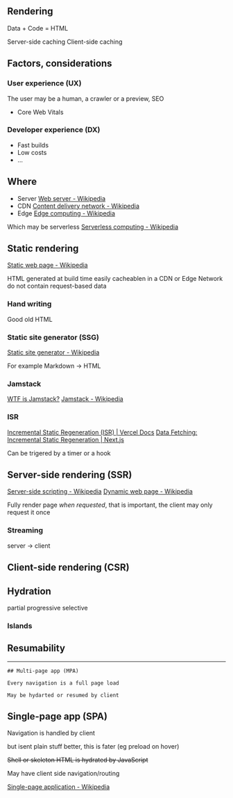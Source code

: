 ## Rendering

Data + Code = HTML

Server-side caching
Client-side caching

## Factors, considerations

### User experience (UX)

The user may be a human, a crawler or a preview, SEO

- Core Web Vitals

### Developer experience (DX)

- Fast builds
- Low costs
- ...

## Where

- Server [Web server - Wikipedia](https://en.wikipedia.org/wiki/Web_server)
- CDN [Content delivery network - Wikipedia](https://en.wikipedia.org/wiki/Content_delivery_network)
- Edge [Edge computing - Wikipedia](https://en.wikipedia.org/wiki/Edge_computing)

Which may be serverless [Serverless computing - Wikipedia](https://en.wikipedia.org/wiki/Serverless_computing)

## Static rendering

[Static web page - Wikipedia](https://en.wikipedia.org/wiki/Static_web_page)

HTML generated at build time
easily cacheablen in a CDN or Edge Network
do not contain request-based data

### Hand writing

Good old HTML

### Static site generator (SSG)

[Static site generator - Wikipedia](https://en.wikipedia.org/wiki/Static_site_generator)

For example Markdown -> HTML

### Jamstack

[WTF is Jamstack?](https://jamstack.wtf)
[Jamstack - Wikipedia](https://en.wikipedia.org/wiki/Jamstack)

### ISR

[Incremental Static Regeneration (ISR) | Vercel Docs](https://vercel.com/docs/incremental-static-regeneration)
[Data Fetching: Incremental Static Regeneration | Next.js](https://nextjs.org/docs/pages/building-your-application/data-fetching/incremental-static-regeneration)

Can be trigered by a timer or a hook

## Server-side rendering (SSR)

[Server-side scripting - Wikipedia](https://en.wikipedia.org/wiki/Server-side_scripting)
[Dynamic web page - Wikipedia](https://en.wikipedia.org/wiki/Dynamic_web_page)

Fully render page _when requested_, that is important, the client may only request it once

### Streaming

server -> client

## Client-side rendering (CSR)

## Hydration

partial
progressive
selective

### Islands

## Resumability

---

    ## Multi-page app (MPA)

    Every navigation is a full page load

    May be hydarted or resumed by client

## Single-page app (SPA)

Navigation is handled by client

but isent plain stuff better, this is fater (eg preload on hover)

~~Shell or skeleton HTML is hydrated by JavaScript~~

May have client side navigation/routing

[Single-page application - Wikipedia](https://en.wikipedia.org/wiki/Single-page_application)
